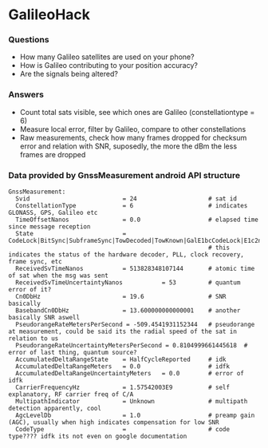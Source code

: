 # GalileoHack

### Questions
- How many Galileo satellites are used on your phone?
- How is Galileo contributing to your position accuracy?
- Are the signals being altered?

### Answers
- Count total sats visible, see which ones are Galileo (constellationtype = 6)
- Measure local error, filter by Galileo, compare to other constellations
- Raw measurements, check how many frames dropped for checksum error and relation with SNR, suposedly, the more the dBm the less frames are dropped

### Data provided by GnssMeasurement android API structure
```
GnssMeasurement:
  Svid                          = 24                    # sat id
  ConstellationType             = 6                     # indicates GLONASS, GPS, Galileo etc
  TimeOffsetNanos               = 0.0                   # elapsed time since message reception
  State                         = CodeLock|BitSync|SubframeSync|TowDecoded|TowKnown|GalE1bcCodeLock|E1c2ndCodeLock|GalE1bPageSync|2ndCodeLock|Other(10100000000000000)
                                                        # this indicates the status of the hardware decoder, PLL, clock recovery, frame sync, etc
  ReceivedSvTimeNanos           = 513828348107144       # atomic time of sat when the msg was sent
  ReceivedSvTimeUncertaintyNanos           = 53         # quantum error of it?
  Cn0DbHz                       = 19.6                  # SNR basically
  BasebandCn0DbHz               = 13.600000000000001    # another basically SNR aswell
  PseudorangeRateMetersPerSecond = -509.4541931152344   # pseudorange at measurement, could be said its the radial speed of the sat in relation to us
  PseudorangeRateUncertaintyMetersPerSecond = 0.8104999661445618  # error of last thing, quantum source?
  AccumulatedDeltaRangeState    = HalfCycleReported     # idk
  AccumulatedDeltaRangeMeters   = 0.0                   # idfk
  AccumulatedDeltaRangeUncertaintyMeters   = 0.0        # error of idfk
  CarrierFrequencyHz            = 1.57542003E9          # self explanatory, RF carrier freq of C/A
  MultipathIndicator            = Unknown               # multipath detection apparently, cool
  AgcLevelDb                    = 1.0                   # preamp gain (AGC), usually when high indicates compensation for low SNR
  CodeType                      =                       # code type???? idfk its not even on google documentation
```
